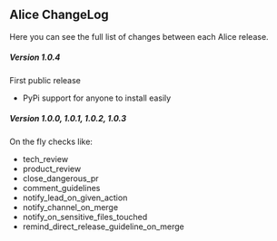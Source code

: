 ## Alice ChangeLog

Here you can see the full list of changes between each Alice release.

##### Version 1.0.4
First public release
- PyPi support for anyone to install easily


##### Version 1.0.0, 1.0.1, 1.0.2, 1.0.3
On the fly checks like:

- tech_review
- product_review
- close_dangerous_pr
- comment_guidelines
- notify_lead_on_given_action
- notify_channel_on_merge
- notify_on_sensitive_files_touched
- remind_direct_release_guideline_on_merge



